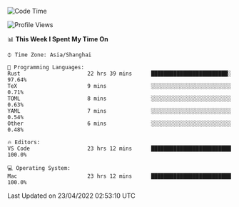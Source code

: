 <!--START_SECTION:waka-->
![Code Time](http://img.shields.io/badge/Code%20Time-1%2C258%20hrs%2023%20mins-blue)

![Profile Views](http://img.shields.io/badge/Profile%20Views-24-blue)

📊 **This Week I Spent My Time On** 

```text
⌚︎ Time Zone: Asia/Shanghai

💬 Programming Languages: 
Rust                     22 hrs 39 mins      ████████████████████████░   97.64% 
TeX                      9 mins              ░░░░░░░░░░░░░░░░░░░░░░░░░   0.71% 
TOML                     8 mins              ░░░░░░░░░░░░░░░░░░░░░░░░░   0.63% 
YAML                     7 mins              ░░░░░░░░░░░░░░░░░░░░░░░░░   0.54% 
Other                    6 mins              ░░░░░░░░░░░░░░░░░░░░░░░░░   0.48%

🔥 Editors: 
VS Code                  23 hrs 12 mins      █████████████████████████   100.0%

💻 Operating System: 
Mac                      23 hrs 12 mins      █████████████████████████   100.0%

```


 Last Updated on 23/04/2022 02:53:10 UTC
<!--END_SECTION:waka-->
